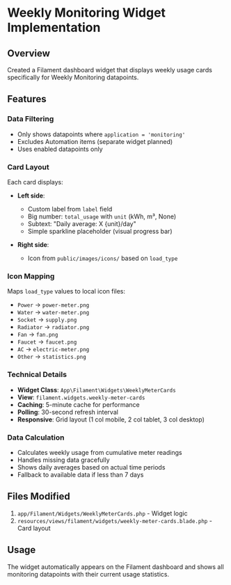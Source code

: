# Weekly Monitoring Widget Implementation

## Overview
Created a Filament dashboard widget that displays weekly usage cards specifically for Weekly Monitoring datapoints.

## Features

### Data Filtering
- Only shows datapoints where `application = 'monitoring'`
- Excludes Automation items (separate widget planned)
- Uses enabled datapoints only

### Card Layout
Each card displays:
- **Left side**: 
  - Custom label from `label` field
  - Big number: `total_usage` with `unit` (kWh, m³, None)
  - Subtext: "Daily average: X {unit}/day"
  - Simple sparkline placeholder (visual progress bar)

- **Right side**: 
  - Icon from `public/images/icons/` based on `load_type`

### Icon Mapping
Maps `load_type` values to local icon files:
- `Power` → `power-meter.png`
- `Water` → `water-meter.png`
- `Socket` → `supply.png`
- `Radiator` → `radiator.png`
- `Fan` → `fan.png`
- `Faucet` → `faucet.png`
- `AC` → `electric-meter.png`
- `Other` → `statistics.png`

### Technical Details
- **Widget Class**: `App\Filament\Widgets\WeeklyMeterCards`
- **View**: `filament.widgets.weekly-meter-cards`
- **Caching**: 5-minute cache for performance
- **Polling**: 30-second refresh interval
- **Responsive**: Grid layout (1 col mobile, 2 col tablet, 3 col desktop)

### Data Calculation
- Calculates weekly usage from cumulative meter readings
- Handles missing data gracefully
- Shows daily averages based on actual time periods
- Fallback to available data if less than 7 days

## Files Modified
1. `app/Filament/Widgets/WeeklyMeterCards.php` - Widget logic
2. `resources/views/filament/widgets/weekly-meter-cards.blade.php` - Card layout

## Usage
The widget automatically appears on the Filament dashboard and shows all monitoring datapoints with their current usage statistics.